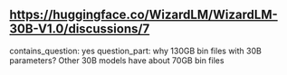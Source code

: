 ## https://huggingface.co/WizardLM/WizardLM-30B-V1.0/discussions/7

contains_question: yes
question_part: why 130GB bin files with 30B parameters? Other 30B models have about 70GB bin files
